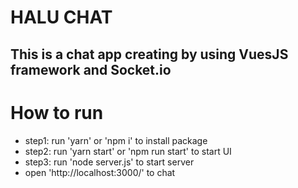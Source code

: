 # HALU CHAT

## This is a chat app creating by using VuesJS framework and Socket.io

# How to run

- step1: run 'yarn' or 'npm i' to install package
- step2: run 'yarn start' or 'npm run start' to start UI
- step3: run 'node server.js' to start server
- open 'http://localhost:3000/' to chat
